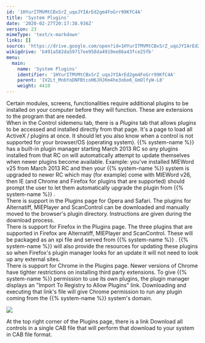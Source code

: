 ```yaml
---
id: '1HYurITMVMtCBxSrZ_uqoJYIArEd2gm4FoGrr99KfC4A'
title: 'System Plugins'
date: '2020-02-27T20:17:38.936Z'
version: 23
mimeType: 'text/x-markdown'
links: []
source: 'https://drive.google.com/open?id=1HYurITMVMtCBxSrZ_uqoJYIArEd2gm4FoGrr99KfC4A'
wikigdrive: 'b491a582da59717ee958da4919ee86a43fce25fb'
menu:
  main:
    name: 'System Plugins'
    identifier: '1HYurITMVMtCBxSrZ_uqoJYIArEd2gm4FoGrr99KfC4A'
    parent: '1V2Lt_MnbYoDNFBtcoH6JHJKm4he3obo6_GmOlfyW-L8'
    weight: 4410
---
```

Certain modules, screens, functionalities require additional plugins to be installed on your computer before they will function. These are extensions to the program that are needed.  
When in the Control sidemenu tab, there is a *Plugins* tab that allows plugins to be accessed and installed directly from that page. It's a page to load all ActiveX / plugins at once. It should let you also know when a control is not supported for your browser/OS (operating system). {{% system-name %}} has a built-in plugin manager starting March 2013 RC so any plugins installed from that RC on will automatically attempt to update themselves when newer plugins become available. Example: you've installed MIEWord v25 from March 2013 RC and then your {{% system-name %}} system is upgraded to newer RC which may (for example) come with MIEWord v26, then IE (and Chrome and Firefox for plugins that are supported) should prompt the user to let them automatically upgrade the plugin from {{% system-name %}} .  
There is support in the Plugins page for Opera and Safari. The plugins for Alternatiff, MIEPlayer and ScanControl can be downloaded and manually moved to the browser's plugin directory. Instructions are given during the download process.  
There is support for Firefox in the Plugins page. The three plugins that are supported in Firefox are Alternatiff, MIEPlayer and ScanControl. These will be packaged as an xpi file and served from {{% system-name %}} . {{% system-name %}} will also provide the resources for updating these plugins so when Firefox's plugin manager looks for an update it will not need to look up any external sites.  
There is support for Chrome in the Plugins page. Newer versions of Chrome have tighter restrictions on installing third party extensions. To give {{% system-name %}} permission to use its own plugins, the plugin manager displays an "Import To Registry to Allow Plugins" link. Downloading and executing that link's file will give Chrome permission to run any plugin coming from the {{% system-name %}} system's domain.
  
![](../system-plugins.assets/ad9bbeb6ba8baa8940739e14a9516f47.png)  

At the top right corner of the Plugins page, there is a link Download all controls in a single CAB file that will perform that download to your system in CAB file format.
